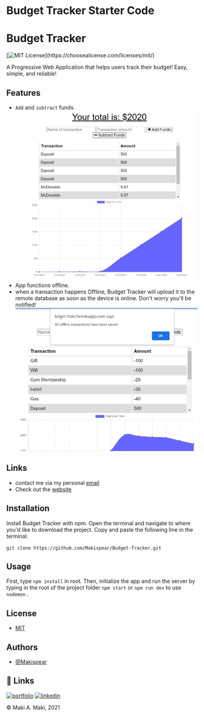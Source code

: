 # Budget Tracker Starter Code
# Budget Tracker 
[![MIT License](https://img.shields.io/apm/l/atomic-design-ui.svg?)](https://choosealicense.com/licenses/mit/)

A Progressive Web Application that helps users track their budget! Easy, simple, and reliable!
## Features

- ```Add``` and ```subtract``` funds.
![screenShot of main page](/public/images/mainpage.jpg?raw=true)
- App functions offline.
- when a transaction happens Offline, Budget Tracker will upload it to the remote database as soon as the device is online. Don't worry you'll be notified!
![screenShot of alert message showing updated data after finding connection](/public/images/alert.jpg?raw=true)

## Links
- contact me via my personal [email](mailto:maki-miko@hotmail.com)
- Check out the [website](https://bdget-trakr.herokuapp.com/)
## Installation

Install Budget Tracker with npm. Open the terminal and navigate to where you'd like to download the project.
Copy and paste the following line in the terminal.

```
git clone https://github.com/Makispear/Budget-Tracker.git
```
## Usage 
First, type ```npm install``` in root. Then, initialize the app and run the server by typing in the root of the project folder ```npm start``` or ```npm run dev``` to use ```nodemon``` .
    
## License

* [MIT](https://choosealicense.com/licenses/mit/)


## Authors

- [@Makispear](https://www.github.com/Makispear)


## 🔗 Links
[![portfolio](https://img.shields.io/badge/my_portfolio-000?style=for-the-badge&logo=ko-fi&logoColor=white)](https://makispear.github.io/Makispear/)
[![linkedin](https://img.shields.io/badge/linkedin-0A66C2?style=for-the-badge&logo=linkedin&logoColor=white)](https://www.linkedin.com/in/makiaboabida/)

 &copy; Maki A. Maki, 2021
